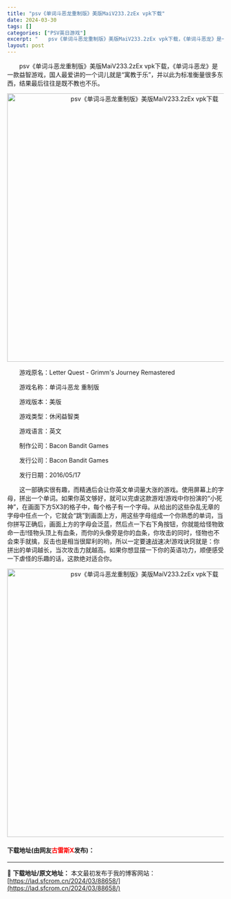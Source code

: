 ```yaml
---
title: "psv《单词斗恶龙重制版》美版MaiV233.2zEx vpk下载"
date: 2024-03-30
tags: []
categories: ["PSV英日游戏"]
excerpt: "　　psv《单词斗恶龙重制版》美版MaiV233.2zEx vpk下载，《单词斗恶龙》是一款益智游戏，国人最爱讲的一个词儿就是&ldquo;寓教于乐&rdquo;，并以此为标准衡量很多东西，结果最后往往是既不教也不乐。 　　游戏原名：Letter Quest - Grimm&#039;s Journe&hellip;"
layout: post
---
```


 <p>　　psv《单词斗恶龙重制版》美版MaiV233.2zEx vpk下载，《单词斗恶龙》是一款益智游戏，国人最爱讲的一个词儿就是&ldquo;寓教于乐&rdquo;，并以此为标准衡量很多东西，结果最后往往是既不教也不乐。</p> <p align="center"><img align="" border="0" src="https://lad.sfcrom.cn/wp-content/uploads/2024/03/20240330_66077b22059f9.png" width="623" alt="psv《单词斗恶龙重制版》美版MaiV233.2zEx vpk下载" /></p> <p>　　游戏原名：Letter Quest - Grimm&#39;s Journey Remastered</p> <p>　　游戏名称：单词斗恶龙 重制版</p> <p>　　游戏版本：美版</p> <p>　　游戏类型：休闲益智类</p> <p>　　游戏语言：英文</p> <p>　　制作公司：Bacon Bandit Games</p> <p>　　发行公司：Bacon Bandit Games</p> <p>　　发行日期：2016/05/17</p> <p>　　这一部确实很有趣，而精通后会让你英文单词量大涨的游戏。使用屏幕上的字母，拼出一个单词。如果你英文够好，就可以完虐这款游戏!游戏中你扮演的&ldquo;小死神&rdquo;，在画面下方5X3的格子中，每个格子有一个字母。从给出的这些杂乱无章的字母中任点一个，它就会&ldquo;跳&rdquo;到画面上方，用这些字母组成一个你熟悉的单词，当你拼写正确后，画面上方的字母会泛蓝，然后点一下右下角按钮，你就能给怪物致命一击!怪物头顶上有血条，而你的头像旁是你的血条，你攻击的同时，怪物也不会束手就擒，反击也是相当很犀利的哟，所以一定要速战速决!游戏诀窍就是：你拼出的单词越长，当次攻击力就越高。如果你想显摆一下你的英语功力，顺便感受一下虐怪的乐趣的话，这款绝对适合你。</p> <p align="center"><img align="" border="0" src="https://lad.sfcrom.cn/wp-content/uploads/2024/03/20240330_66077b232d7b5.png" width="623" alt="psv《单词斗恶龙重制版》美版MaiV233.2zEx vpk下载" /></p> <p><h4>下载地址(由网友<font color="red">古雷斯X</font>发布)：</h4></p> 

---
📖 **下载地址/原文地址：** 本文最初发布于我的博客网站：[https://lad.sfcrom.cn/2024/03/88658/](https://lad.sfcrom.cn/2024/03/88658/)
